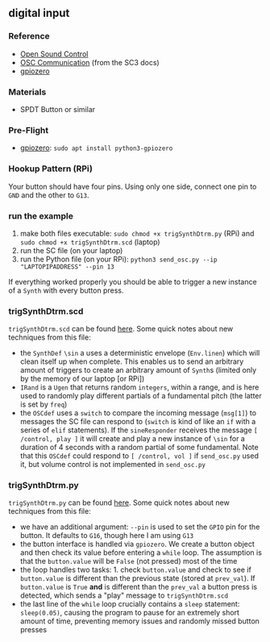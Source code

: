 ## digital input

### Reference

* [Open Sound Control](http://opensoundcontrol.org/)
* [OSC Communication](http://doc.sccode.org/Guides/OSC_communication.html) (from the SC3 docs)
* [gpiozero](https://gpiozero.readthedocs.io/en/stable/#)


### Materials
* SPDT Button or similar


### Pre-Flight

* [gpiozero](https://gpiozero.readthedocs.io/en/stable/installing.html): `sudo apt install python3-gpiozero`


### Hookup Pattern (RPi)

Your button should have four pins. Using only one side, connect one pin to `GND` and the other to `G13`.


### run the example

1. make both files executable: `sudo chmod +x trigSynthDtrm.py` (RPi) and `sudo chmod +x trigSynthDtrm.scd` (laptop)
2. run the SC file (on your laptop)
3. run the Python file (on your RPi): `python3 send_osc.py --ip "LAPTOPIPADDRESS" --pin 13`

If everything worked properly you should be able to trigger a new instance of a `Synth` with every button press.


### trigSynthDtrm.scd

`trigSynthDtrm.scd` can be found [here](trigSynthDtrm.scd). Some quick notes about new techniques from this file:

* the `SynthDef` `\sin` a uses a deterministic envelope (`Env.linen`) which will clean itself up when complete. This enables us to send an arbitrary amount of triggers to create an arbitrary amount of `Synth`s (limited only by the memory of our laptop [or RPi])
* `IRand` is a `Ugen` that returns random `integers`, within a range, and is here used to randomly play different partials of a fundamental pitch (the latter is set by `freq`)
* the `OSCdef` uses a `switch` to compare the incoming message (`msg[1]`) to messages the SC file can respond to (`switch` is kind of like an `if` with a series of `elif` statements). If the `sineResponder` receives the message `[ /control, play ]` it will create and play a new instance of `\sin` for a duration of 4 seconds with a random partial of some fundamental. Note that this `OSCdef` could respond to `[ /control, vol ]` if `send_osc.py` used it, but volume control is not implemented in `send_osc.py`


### trigSynthDtrm.py

`trigSynthDtrm.py` can be found [here](trigSynthDtrm.py). Some quick notes about new techniques from this file:

* we have an additional argument: `--pin` is used to set the `GPIO` pin for the button. It defaults to `G16`, though here I am using `G13`
* the button interface is handled via `gpiozero`. We create a button object and then check its value before entering a `while` loop. The assumption is that the `button.value` will be `False` (not pressed) most of the time
* the loop handles two tasks: 1. check `button.value` and check to see if `button.value` is different than the previous state (stored at `prev_val`). If `button.value` is `True` **and** is different than the `prev_val` a button press is detected, which sends a "play" message to `trigSynthDtrm.scd`
* the last line of the `while` loop crucially contains a `sleep` statement: `sleep(0.05)`, causing the program to pause for an extremely short amount of time, preventing memory issues and randomly missed button presses
